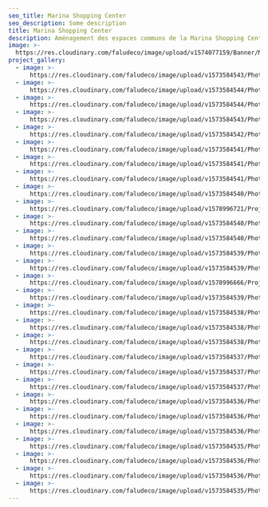 ```yaml
---
seo_title: Marina Shopping Center
seo_description: Some description
title: Marina Shopping Center
description: Aménagement des espaces communs de la Marina Shopping Center
image: >-
  https://res.cloudinary.com/faludeco/image/upload/v1574077159/Banner/Marina-Shopping-660x295_rg0g5u.jpg
project_gallery:
  - image: >-
      https://res.cloudinary.com/faludeco/image/upload/v1573584543/Photos/img651_zwz5uf.jpg
  - image: >-
      https://res.cloudinary.com/faludeco/image/upload/v1573584544/Photos/img650_pl983b.jpg
  - image: >-
      https://res.cloudinary.com/faludeco/image/upload/v1573584544/Photos/img635_mipix5.jpg
  - image: >-
      https://res.cloudinary.com/faludeco/image/upload/v1573584543/Photos/img637_kmbjbn.jpg
  - image: >-
      https://res.cloudinary.com/faludeco/image/upload/v1573584542/Photos/img681_kpf55h.jpg
  - image: >-
      https://res.cloudinary.com/faludeco/image/upload/v1573584541/Photos/img725_zgnk7u.jpg
  - image: >-
      https://res.cloudinary.com/faludeco/image/upload/v1573584541/Photos/img665_timzey.jpg
  - image: >-
      https://res.cloudinary.com/faludeco/image/upload/v1573584541/Photos/img666_ulazzj.jpg
  - image: >-
      https://res.cloudinary.com/faludeco/image/upload/v1573584540/Photos/img710_hxawt4.jpg
  - image: >-
      https://res.cloudinary.com/faludeco/image/upload/v1578996721/Projets/Marina/20190412_120952_qjkyly.jpg
  - image: >-
      https://res.cloudinary.com/faludeco/image/upload/v1573584540/Photos/img445_bvnuro.jpg
  - image: >-
      https://res.cloudinary.com/faludeco/image/upload/v1573584540/Photos/img446_fgiov3.jpg
  - image: >-
      https://res.cloudinary.com/faludeco/image/upload/v1573584539/Photos/img709_nt0mx9.jpg
  - image: >-
      https://res.cloudinary.com/faludeco/image/upload/v1573584539/Photos/img695_gb6mla.jpg
  - image: >-
      https://res.cloudinary.com/faludeco/image/upload/v1578996666/Projets/Marina/WhatsApp_Image_2019-07-02_at_10.50.33_2_pcbvik.jpg
  - image: >-
      https://res.cloudinary.com/faludeco/image/upload/v1573584539/Photos/img696_ajwo3e.jpg
  - image: >-
      https://res.cloudinary.com/faludeco/image/upload/v1573584538/Photos/img694_lzpyb9.jpg
  - image: >-
      https://res.cloudinary.com/faludeco/image/upload/v1573584538/Photos/img743_uaj2vv.jpg
  - image: >-
      https://res.cloudinary.com/faludeco/image/upload/v1573584538/Photos/img742_vf3qsi.jpg
  - image: >-
      https://res.cloudinary.com/faludeco/image/upload/v1573584537/Photos/img741_zpgyzi.jpg
  - image: >-
      https://res.cloudinary.com/faludeco/image/upload/v1573584537/Photos/img727_cbdzkd.jpg
  - image: >-
      https://res.cloudinary.com/faludeco/image/upload/v1573584537/Photos/img724_ncksqe.jpg
  - image: >-
      https://res.cloudinary.com/faludeco/image/upload/v1573584536/Photos/img726_wfoac4.jpg
  - image: >-
      https://res.cloudinary.com/faludeco/image/upload/v1573584536/Photos/img771_ehonai.jpg
  - image: >-
      https://res.cloudinary.com/faludeco/image/upload/v1573584536/Photos/img772_hlsalm.jpg
  - image: >-
      https://res.cloudinary.com/faludeco/image/upload/v1573584535/Photos/img756_xocioy.jpg
  - image: >-
      https://res.cloudinary.com/faludeco/image/upload/v1573584536/Photos/img757_wotyib.jpg
  - image: >-
      https://res.cloudinary.com/faludeco/image/upload/v1573584536/Photos/img786_ikkiya.jpg
  - image: >-
      https://res.cloudinary.com/faludeco/image/upload/v1573584535/Photos/img785_ebjrje.jpg
---
```


